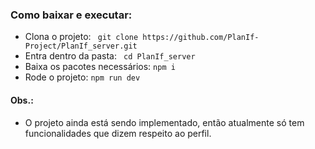 ### Como baixar e executar:
* Clona o projeto: ``` git clone https://github.com/PlanIf-Project/PlanIf_server.git```
* Entra dentro da pasta: ``` cd PlanIf_server```
* Baixa os pacotes necessários: ``` npm i ```
* Rode o projeto: ``` npm run dev ```

#### Obs.:
* O projeto ainda está sendo implementado, então atualmente só tem funcionalidades que dizem respeito ao perfil.